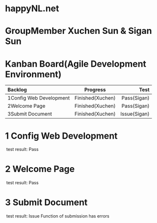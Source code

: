 # happyNL.net 


# GroupMember Xuchen Sun & Sigan Sun

# Kanban Board(Agile Development Environment)
| Backlog | Progress | Test |
|      :---   |     :---:      |          ---: |
| 1Config Web Development   | Finished(Xuchen)     | Pass(Sigan)    |
| 2Welcome Page     | Finished(Xuchen)       | Pass(Sigan)      |
| 3Submit Document     | Finished(Xuchen)       | Issue(Sigan)      |


# 1 Config Web Development
![]()
test result: Pass
# 2 Welcome Page 
![]()
test result: Pass
# 3 Submit Document
![]()
test result: Issue
Function of submission has errors 
